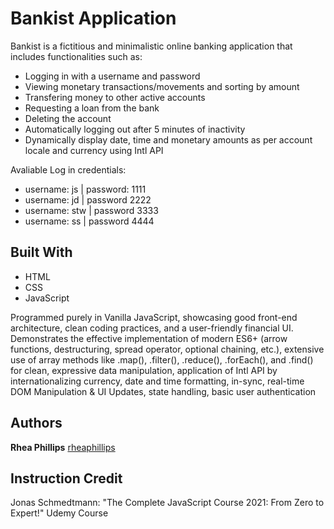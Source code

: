 # Bankist Application

Bankist is a fictitious and minimalistic online banking application that includes functionalities such as:

- Logging in with a username and password
- Viewing monetary transactions/movements and sorting by amount
- Transfering money to other active accounts
- Requesting a loan from the bank
- Deleting the account
- Automatically logging out after 5 minutes of inactivity
- Dynamically display date, time and monetary amounts as per account locale and currency using Intl API


Avaliable Log in credentials:
- username: js | password: 1111
- username: jd | password 2222
- username: stw | password 3333
- username: ss | password 4444

## Built With

  * HTML
  * CSS
  * JavaScript

Programmed purely in Vanilla JavaScript, showcasing good front-end architecture, clean coding practices, and a user-friendly financial UI. Demonstrates the effective implementation of modern ES6+ (arrow functions, destructuring, spread operator, optional chaining, etc.), extensive use of array methods like .map(), .filter(), .reduce(), .forEach(), and .find() for clean, expressive data manipulation, application of Intl API by internationalizing currency, date and time formatting, in-sync, real-time DOM Manipulation & UI Updates, state handling, basic user authentication 

## Authors

**Rhea Phillips**
    [rheaphillips](https://github.com/rheaphillips)

## Instruction Credit

Jonas Schmedtmann: "The Complete JavaScript Course 2021: From Zero to Expert!" Udemy Course
